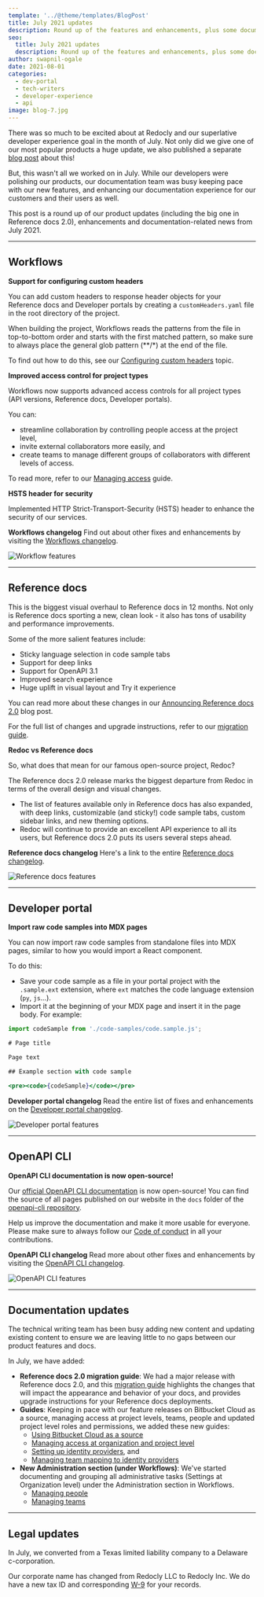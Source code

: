 ```yaml
---
template: '../@theme/templates/BlogPost'
title: July 2021 updates
description: Round up of the features and enhancements, plus some documentation news from July 2021
seo:
  title: July 2021 updates
  description: Round up of the features and enhancements, plus some documentation news from July 2021
author: swapnil-ogale
date: 2021-08-01
categories:
  - dev-portal
  - tech-writers
  - developer-experience
  - api
image: blog-7.jpg
---
```


There was so much to be excited about at Redocly and our superlative developer experience goal in the month of July. Not only did we give one of our most popular products a huge update, we also published a separate [blog post](reference-docs-redesign.md) about this!

But, this wasn't all we worked on in July. While our developers were polishing our products, our documentation team was busy keeping pace with our new features, and enhancing our documentation experience for our customers and their users as well.

This post is a round up of our product updates (including the big one in Reference docs 2.0), enhancements and documentation-related news from July 2021.

***

## Workflows

**Support for configuring custom headers**

You can add custom headers to response header objects for your Reference docs and Developer portals by creating a `customHeaders.yaml` file in the root directory of the project.

When building the project, Workflows reads the patterns from the file in top-to-bottom order and starts with the first matched pattern, so make sure to always place the general glob pattern (**/*) at the end of the file.

To find out how to do this, see our [Configuring custom headers](../docs-legacy/developer-portal/guides/configure-custom-response-headers.md) topic.

**Improved access control for project types**

Workflows now supports advanced access controls for all project types (API versions, Reference docs, Developer portals).

You can:

- streamline collaboration by controlling people access at the project level,
- invite external collaborators more easily, and
- create teams to manage different groups of collaborators with different levels of access.

To read more, refer to our [Managing access](../docs-legacy/workflows/manage-access.md) guide.

**HSTS header for security**

Implemented HTTP Strict-Transport-Security (HSTS) header to enhance the security of our services.

**Workflows changelog**
Find out about other fixes and enhancements by visiting the [Workflows changelog](../docs-legacy/workflows/changelog.md).

![Workflow features](./images/workflows.png)

***
## Reference docs

This is the biggest visual overhaul to Reference docs in 12 months. Not only is Reference docs sporting a new, clean look - it also has tons of usability and performance improvements.

Some of the more salient features include:
- Sticky language selection in code sample tabs
- Support for deep links
- Support for OpenAPI 3.1
- Improved search experience
- Huge uplift in visual layout and Try it experience

You can read more about these changes in our [Announcing Reference docs 2.0](reference-docs-redesign.md) blog post.

For the full list of changes and upgrade instructions, refer to our [migration guide](../docs-legacy/api-reference-docs/guides/migration-guide-2-0.md).

**Redoc vs Reference docs**

So, what does that mean for our famous open-source project, Redoc?

The Reference docs 2.0 release marks the biggest departure from Redoc in terms of the overall design and visual changes.

- The list of features available only in Reference docs has also expanded, with deep links, customizable (and sticky!) code sample tabs, custom sidebar links, and new theming options.
- Redoc will continue to provide an excellent API experience to all its users, but Reference docs 2.0 puts its users several steps ahead.

**Reference docs changelog**
Here's a link to the entire [Reference docs changelog](../docs-legacy/api-reference-docs/changelog.md).

![Reference docs features](./images/refdocs.png)

***
## Developer portal

**Import raw code samples into MDX pages**

You can now import raw code samples from standalone files into MDX pages, similar to how you would import a React component.

To do this:

- Save your code sample as a file in your portal project with the `.sample.ext` extension, where `ext` matches the code language extension (`py`, `js`...).
- Import it at the beginning of your MDX page and insert it in the page body. For example:

```jsx
import codeSample from './code-samples/code.sample.js';

# Page title

Page text

## Example section with code sample

<pre><code>{codeSample}</code></pre>
```

**Developer portal changelog**
Read the entire list of fixes and enhancements on the [Developer portal changelog](../docs-legacy/developer-portal/changelog.md).

![Developer portal features](./images/devportal.png)

***

## OpenAPI CLI

**OpenAPI CLI documentation is now open-source!**

Our [official OpenAPI CLI documentation](https://redocly.com/docs/cli/) is now open-source! You can find the source of all pages published on our website in the `docs` folder of the [openapi-cli repository](https://github.com/Redocly/openapi-cli/tree/master/docs).

Help us improve the documentation and make it more usable for everyone. Please make sure to always follow our [Code of conduct](../pages/code-of-conduct/code-of-conduct.md) in all your contributions.

**OpenAPI CLI changelog**
Read more about other fixes and enhancements by visiting the [OpenAPI CLI changelog](../docs-legacy/workflows/changelog.md).

![OpenAPI CLI features](./images/cli.png)

***

## Documentation updates

The technical writing team has been busy adding new content and updating existing content to ensure we are leaving little to no gaps between our product features and docs.

In July, we have added:
- **Reference docs 2.0 migration guide**: We had a major release with Reference docs 2.0, and this [migration guide](../docs-legacy/api-reference-docs/guides/migration-guide-2-0.md) highlights the changes that will impact the appearance and behavior of your docs, and provides upgrade instructions for your Reference docs deployments.
- **Guides**: Keeping in pace with our feature releases on Bitbucket Cloud as a source, managing access at project levels, teams, people and updated project level roles and permissions, we added these new guides:
  - [Using Bitbucket Cloud as a source](../docs-legacy/workflows/sources/bitbucket-cloud.md)
  - [Managing access at organization and project level](../docs-legacy/workflows/manage-access.md)
  - [Setting up identity providers](../docs-legacy/settings/identity-providers.md), and
  - [Managing team mapping to identity providers](../docs-legacy/teams/manage-team-mapping.md)
- **New Administration section (under Workflows)**: We've started documenting and grouping all administrative tasks (Settings at Organization level) under the Administration section in Workflows.
  - [Managing people](../docs-legacy/people/index.md)
  - [Managing teams](../docs-legacy/teams/index.md)

***

## Legal updates

In July, we converted from a Texas limited liability company to a Delaware c-corporation.

Our corporate name has changed from Redocly LLC to Redocly Inc.
We do have a new tax ID and corresponding [W-9](../pages/billing/w-9.md) for your records.
